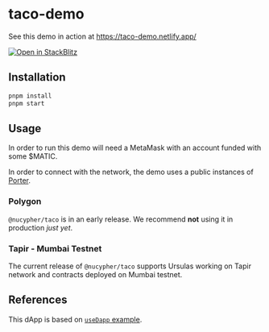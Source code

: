 # taco-demo

See this demo in action at https://taco-demo.netlify.app/

[![Open in StackBlitz](https://developer.stackblitz.com/img/open_in_stackblitz.svg)](https://stackblitz.com/github/nucypher/nucypher-ts/tree/main/demos/taco-demo)

## Installation

```bash
pnpm install
pnpm start
```

## Usage

In order to run this demo will need a MetaMask with an account funded with some
$MATIC.

In order to connect with the network, the demo uses a public instances of
[Porter](https://docs.threshold.network/app-development/threshold-access-control-tac/porter).

### Polygon

`@nucypher/taco` is in an early release. We recommend **not** using it in
production _just yet_.

### Tapir - Mumbai Testnet

The current release of `@nucypher/taco` supports Ursulas working on Tapir
network and contracts deployed on Mumbai testnet.

## References

This dApp is based on
[`useDapp` example](https://github.com/EthWorks/useDapp/tree/master/packages/example).
